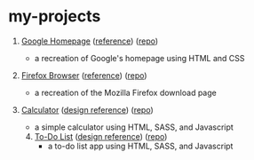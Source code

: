 # my-projects

1. [Google Homepage](https://evdotjs.github.io/my-projects/google-homepage/) ([reference](https://web.archive.org/web/20200128151844/https://google.com/))
([repo](https://github.com/evdotjs/my-projects/tree/gh-pages/google-homepage))
    - a recreation of Google's homepage using HTML and CSS
2. [Firefox Browser](https://evdotjs.github.io/my-projects/firefox-browser/) ([reference](https://web.archive.org/web/20200213024503/https://www.mozilla.org/en-US/firefox/new/)) ([repo](https://github.com/evdotjs/my-projects/tree/gh-pages/firefox-browser))
    - a recreation of the Mozilla Firefox download page
3. [Calculator](https://evdotjs.github.io/my-projects/calculator/) ([design reference](https://www.behance.net/gallery/55910657/Calculator-PSD-Freebie)) ([repo](https://github.com/evdotjs/my-projects/tree/gh-pages/calculator))
    - a simple calculator using HTML, SASS, and Javascript

    4. [To-Do List](https://evdotjs.github.io/my-projects/todo-list/) ([design reference](https://www.behance.net/gallery/55910657/Calculator-PSD-Freebie)) ([repo](https://github.com/evdotjs/my-projects/tree/gh-pages/todo-list))
        - a to-do list app using HTML, SASS, and Javascript
